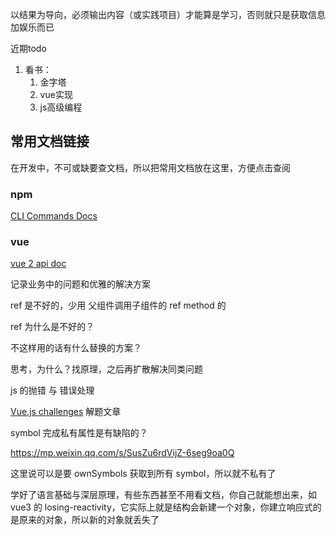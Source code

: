 以结果为导向，必须输出内容（或实践项目）才能算是学习，否则就只是获取信息加娱乐而已



近期todo

1. 看书：
   1. 金字塔
   2. vue实现
   3. js高级编程



## 常用文档链接

在开发中，不可或缺要查文档，所以把常用文档放在这里，方便点击查阅

### npm

[CLI Commands Docs](https://docs.npmjs.com/cli/v8/commands)

### vue

[vue 2 api doc](https://v2.vuejs.org/v2/api/)



记录业务中的问题和优雅的解决方案



ref 是不好的，少用 父组件调用子组件的 ref method 的

ref 为什么是不好的？

不这样用的话有什么替换的方案？



思考，为什么？找原理，之后再扩散解决同类问题



js 的抛错 与 错误处理



[Vue.js challenges](https://vuejs-challenges.netlify.app/) 解题文章



symbol 完成私有属性是有缺陷的？

https://mp.weixin.qq.com/s/SusZu6rdVijZ-6seg9oa0Q

这里说可以是要 ownSymbols 获取到所有 symbol，所以就不私有了



学好了语言基础与深层原理，有些东西甚至不用看文档，你自己就能想出来，如 vue3 的 losing-reactivity，它实际上就是结构会新建一个对象，你建立响应式的是原来的对象，所以新的对象就丢失了